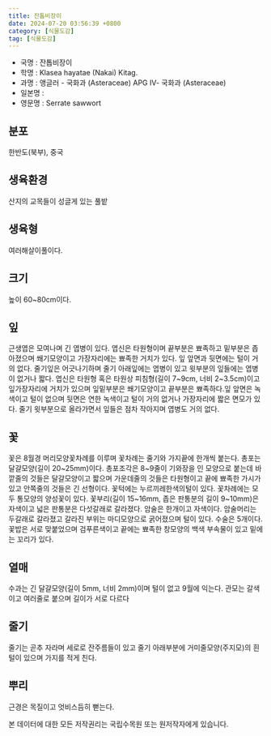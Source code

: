 ```yaml
---
title: 잔톱비장이
date: 2024-07-20 03:56:39 +0800
category: [식물도감]
tag: [식물도감]
---
```




- 국명 : 잔톱비장이
- 학명 : Klasea hayatae (Nakai) Kitag.
- 과명 : 앵글러 - 국화과 (Asteraceae) APG Ⅳ- 국화과 (Asteraceae)
- 일본명 : 
- 영문명 : Serrate sawwort


## 분포
한반도(북부), 중국
## 생육환경
산지의 교목들이 성글게 있는 풀밭
## 생육형
여러해살이풀이다.
## 크기
높이 60~80cm이다.
## 잎
근생엽은 모여나며 긴 엽병이 있다. 엽신은 타원형이며 끝부분은 뾰족하고 밑부분은 좁아졌으며 쐐기모양이고 가장자리에는 뾰족한 거치가 있다. 잎 앞면과 뒷면에는 털이 거의 없다. 줄기잎은 어긋나기하며 줄기 아래잎에는 엽병이 있고 윗부분의 잎들에는 엽병이 없거나 짧다. 엽신은 타원형 혹은 타원상 피침형(길이 7~9cm, 너비 2~3.5cm)이고 잎가장자리에 거치가 있으며 잎밑부분은 쐐기모양이고 끝부분은 뾰족하다.잎 앞면은 녹색이고 털이 없으며 뒷면은 연한 녹색이고 털이 거의 없거나 가장자리에 짧은 면모가 있다. 줄기 윗부분으로 올라가면서 잎들은 점차 작아지며 엽병도 거의 없다.
## 꽃
꽃은 8월경 머리모양꽃차례를 이루며 꽃차례는 줄기와 가지끝에 한개씩 붙는다. 총포는 달걀모양(길이 20~25mm)이다. 총포조각은 8~9줄이 기와장을 인 모양으로 붙는데 바깥줄의 것들은 달걀모양이고 짧으며 가운데줄의 것들은 타원형이고 끝에 뾰족한 가시가 있고 안쪽줄의 것들은 긴 선형이다. 꽃턱에는 누르끼레한색의털이 있다. 꽃차례에는 모두 통모양의 양성꽃이 있다. 꽃부리(길이 15~16mm, 좁은 판통분의 길이 9~10mm)은 자색이고 넓은 판통분은 다섯갈래로 갈라졌다. 암술은 한개이고 자색이다. 암술머리는 두갈래로 갈라졌고 갈라진 부위는 마디모양으로 굵어졌으며 털이 있다. 수술은 5개이다. 꽃밥은 서로 맞붙었으며 검푸른색이고 끝에는 뾰족한 창모양의 백색 부속물이 있고 밑에는 꼬리가 있다. 
## 열매
수과는 긴 달걀모양(길이 5mm, 너비 2mm)이며 털이 없고 9월에 익는다. 관모는 갈색이고 여러줄로 붙으며 길이가 서로 다르다
## 줄기
줄기는 곧추 자라며 세로로 잔주름들이 있고 줄기 아래부분에 거미줄모양(주지모)의 흰털이 있으며 가지를 적게 친다.
## 뿌리
근경은 목질이고 엇비스듬히 뻗는다. 






본 데이터에 대한 모든 저작권리는 국립수목원 또는 원저작자에게 있습니다.
